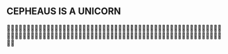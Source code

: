## CEPHEAUS IS A UNICORN

:horse::horse::horse::horse::horse::horse::horse::horse::horse::horse::horse::horse::horse::horse::horse::horse::horse::horse::horse::horse::horse::horse::horse::horse::horse::horse::horse::horse::horse::horse::horse::horse::horse::horse::horse::horse::horse::horse::horse::horse::horse::horse::horse::horse::horse::horse::horse::horse::horse::horse::horse::horse::horse::horse::horse::horse::horse::horse::horse::horse::horse::horse::horse::horse::horse::horse::horse::horse::horse::horse::horse::horse::horse::horse::horse::horse::horse::horse::horse::horse::horse::horse::horse::horse::horse::horse::horse::horse::horse::horse::horse::horse::horse::horse::horse::horse::horse::horse::horse::horse::horse::horse::horse::horse::horse::horse::horse::horse::horse::horse:
